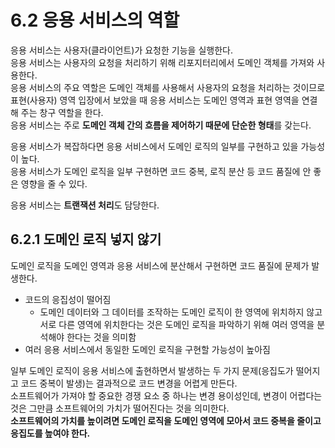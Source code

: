 # 6.2 응용 서비스의 역할

응용 서비스는 사용자(클라이언트)가 요청한 기능을 실행한다.  
응용 서비스는 사용자의 요청을 처리하기 위해 리포지터리에서 도메인 객체를 가져와 사용한다.  
응용 서비스의 주요 역할은 도메인 객체를 사용해서 사용자의 요청을 처리하는 것이므로 표현(사용자) 영역 입장에서 보았을 때 응용 서비스는 도메인 영역과 표현 영역을 연결해 주는 창구 역할을 한다.  
응용 서비스는 주로 **도메인 객체 간의 흐름을 제어하기 때문에 단순한 형태**를 갖는다.

응용 서비스가 복잡하다면 응용 서비스에서 도메인 로직의 일부를 구현하고 있을 가능성이 높다.  
응용 서비스가 도메인 로직을 일부 구현하면 코드 중복, 로직 분산 등 코드 품질에 안 좋은 영향을 줄 수 있다.

응용 서비스는 **트랜잭션 처리**도 담당한다.

## 6.2.1 도메인 로직 넣지 않기

도메인 로직을 도메인 영역과 응용 서비스에 분산해서 구현하면 코드 품질에 문제가 발생한다.

- 코드의 응집성이 떨어짐
  - 도메인 데이터와 그 데이터를 조작하는 도메인 로직이 한 영역에 위치하지 않고 서로 다른 영역에 위치한다는 것은 도메인 로직을 파악하기 위해 여러 영역을 분석해야 한다는 것을 의미함
- 여러 응용 서비스에서 동일한 도메인 로직을 구현할 가능성이 높아짐

일부 도메인 로직이 응용 서비스에 출현하면서 발생하는 두 가지 문제(응집도가 떨어지고 코드 중복이 발생)는 결과적으로 코드 변경을 어렵게 만든다.  
소프트웨어가 가져야 할 중요한 경쟁 요소 중 하나는 변경 용이성인데, 변경이 어렵다는 것은 그만큼 소프트웨어의 가치가 떨어진다는 것을 의미한다.  
**소프트웨어의 가치를 높이려면 도메인 로직을 도메인 영역에 모아서 코드 중복을 줄이고 응집도를 높여야 한다.**
